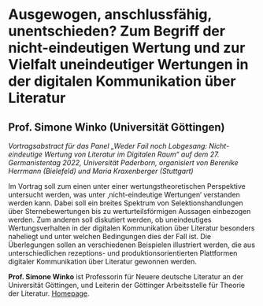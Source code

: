 # Ausgewogen, anschlussfähig, unentschieden? Zum Begriff der nicht-eindeutigen Wertung und zur Vielfalt uneindeutiger Wertungen in der digitalen Kommunikation über Literatur

## Prof. Simone Winko (Universität Göttingen)

*Vortragsabstract für das Panel „Weder Fail noch Lobgesang: Nicht-eindeutige Wertung von Literatur im Digitalen Raum“ auf dem 27. Germanistentag 2022, Universität Paderborn, organisiert von Berenike Herrmann (Bielefeld) und Maria Kraxenberger (Stuttgart)*
 
Im Vortrag soll zum einen unter einer wertungstheoretischen Perspektive untersucht werden, was unter ‚nicht-eindeutige Wertungen‘ verstanden werden kann. Dabei soll ein breites Spektrum von Selektionshandlungen über Sternebewertungen bis zu werturteilsförmigen Aussagen einbezogen werden. Zum anderen soll diskutiert werden, ob uneindeutiges Wertungsverhalten in der digitalen Kommunikation über Literatur besonders naheliegt und unter welchen Bedingungen dies der Fall ist. 
Die Überlegungen sollen an verschiedenen Beispielen illustriert werden, die aus unterschiedlichen rezeptions- und produktionsorientierten Plattformen digitaler Kommunikation über Literatur gewonnen werden.

__Prof. Simone Winko__ ist Professorin für Neuere deutsche Literatur an der Universität Göttingen, und Leiterin der Göttinger Arbeitsstelle für Theorie der Literatur. [Homepage](http://www.simonewinko.de/).
